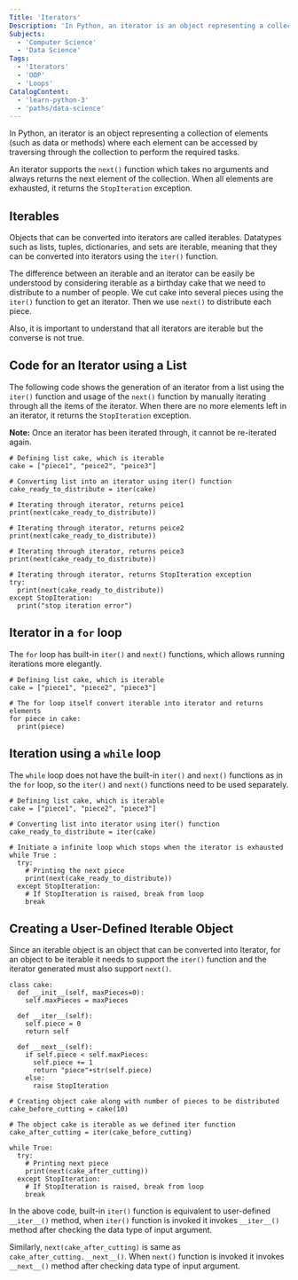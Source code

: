 ```yaml
---
Title: 'Iterators'
Description: 'In Python, an iterator is an object representing a collection of elements (such as data or methods) where each element can be accessed by traversing through it to perform the required tasks.'
Subjects:
  - 'Computer Science'
  - 'Data Science'
Tags:
  - 'Iterators'
  - 'OOP'
  - 'Loops'
CatalogContent:
  - 'learn-python-3'
  - 'paths/data-science'
---
```


In Python, an iterator is an object representing a collection of elements (such as data or methods) where each element can be accessed by traversing through the collection to perform the required tasks.

An iterator supports the `next()` function which takes no arguments and always returns the next element of the collection. When all elements are exhausted, it returns the `StopIteration` exception.

## Iterables

Objects that can be converted into iterators are called iterables. Datatypes such as lists, tuples, dictionaries, and sets are iterable, meaning that they can be converted into iterators using the `iter()` function.

The difference between an iterable and an iterator can be easily be understood by considering iterable as a birthday cake that we need to distribute to a number of people. We cut cake into several pieces using the `iter()` function to get an iterator. Then we use `next()` to distribute each piece.

Also, it is important to understand that all iterators are iterable but the converse is not true.

## Code for an Iterator using a List

The following code shows the generation of an iterator from a list using the `iter()` function and usage of the `next()` function by manually iterating through all the items of the iterator. When there are no more elements left in an iterator, it returns the `StopIteration` exception.

**Note:** Once an iterator has been iterated through, it cannot be re-iterated again.

```codebyte/py
# Defining list cake, which is iterable
cake = ["piece1", "peice2", "peice3"]

# Converting list into an iterator using iter() function
cake_ready_to_distribute = iter(cake)

# Iterating through iterator, returns peice1
print(next(cake_ready_to_distribute))

# Iterating through iterator, returns peice2
print(next(cake_ready_to_distribute))

# Iterating through iterator, returns peice3
print(next(cake_ready_to_distribute))

# Iterating through iterator, returns StopIteration exception
try:
  print(next(cake_ready_to_distribute))
except StopIteration:
  print("stop iteration error")
```

## Iterator in a `for` loop

The `for` loop has built-in `iter()` and `next()` functions, which allows running iterations more elegantly.

```codebyte/py
# Defining list cake, which is iterable
cake = ["piece1", "piece2", "piece3"]

# The for loop itself convert iterable into iterator and returns elements
for piece in cake:
  print(piece)
```

## Iteration using a `while` loop

The `while` loop does not have the built-in `iter()` and `next()` functions as in the `for` loop, so the `iter()` and `next()` functions need to be used separately.

```codebyte/py
# Defining list cake, which is iterable
cake = ["piece1", "piece2", "piece3"]

# Converting list into iterator using iter() function
cake_ready_to_distribute = iter(cake)

# Initiate a infinite loop which stops when the iterator is exhausted
while True :
  try:
    # Printing the next piece
    print(next(cake_ready_to_distribute))
  except StopIteration:
    # If StopIteration is raised, break from loop
    break
```

## Creating a User-Defined Iterable Object

Since an iterable object is an object that can be converted into Iterator, for an object to be iterable it needs to support the `iter()` function and the iterator generated must also support `next()`.

```codebyte/py
class cake:
  def __init__(self, maxPieces=0):
    self.maxPieces = maxPieces

  def __iter__(self):
    self.piece = 0
    return self

  def __next__(self):
    if self.piece < self.maxPieces:
      self.piece += 1
      return "piece"+str(self.piece)
    else:
      raise StopIteration

# Creating object cake along with number of pieces to be distributed
cake_before_cutting = cake(10)

# The object cake is iterable as we defined iter function
cake_after_cutting = iter(cake_before_cutting)

while True:
  try:
    # Printing next piece
    print(next(cake_after_cutting))
  except StopIteration:
    # If StopIteration is raised, break from loop
    break
```

In the above code, built-in `iter()` function is equivalent to user-defined `__iter__()` method, when `iter()` function is invoked it invokes `__iter__()` method after checking the data type of input argument.

Similarly, `next(cake_after_cutting)` is same as `cake_after_cutting.__next__()`. When `next()` function is invoked it invokes `__next__()` method after checking data type of input argument.
